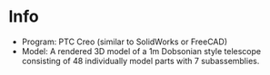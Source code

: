# Info

* Program: PTC Creo (similar to SolidWorks or FreeCAD)
* Model: A rendered 3D model of a 1m Dobsonian style telescope consisting of 48 individually model parts with 7 subassemblies.
